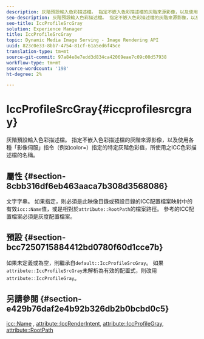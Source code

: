 ```yaml
---
description: 灰階預設輸入色彩描述檔。 指定不嵌入色彩描述檔的灰階來源影像，以及使用各種「影像伺服」指令（例如color=）指定的特定灰階色彩值，所使用之ICC色彩描述檔的名稱。
seo-description: 灰階預設輸入色彩描述檔。 指定不嵌入色彩描述檔的灰階來源影像，以及使用各種「影像伺服」指令（例如color=）指定的特定灰階色彩值，所使用之ICC色彩描述檔的名稱。
seo-title: IccProfileSrcGray
solution: Experience Manager
title: IccProfileSrcGray
topic: Dynamic Media Image Serving - Image Rendering API
uuid: 823c0e33-8bb7-4754-81cf-61a5ed6f45ce
translation-type: tm+mt
source-git-commit: 97a84e8e7edd3d834ca42069eae7c09c00d57938
workflow-type: tm+mt
source-wordcount: '198'
ht-degree: 2%

---
```



# IccProfileSrcGray{#iccprofilesrcgray}

灰階預設輸入色彩描述檔。 指定不嵌入色彩描述檔的灰階來源影像，以及使用各種「影像伺服」指令（例如color=）指定的特定灰階色彩值，所使用之ICC色彩描述檔的名稱。

## 屬性 {#section-8cbb316df6eb463aaca7b308d3568086}

文字字串。 如果指定，則必須是此映像目錄或預設目錄的ICC配置檔案映射中的有效`icc::Name`值，或是相對於`attribute::RootPath`的檔案路徑。 參考的ICC配置檔案必須是灰度配置檔案。

## 預設 {#section-bcc7250715884412bd0780f60d1cce7b}

如果未定義或為空，則繼承自`default::IccProfileSrcGray`。 如果`attribute::IccProfileSrcGray`未解析為有效的配置式，則改用`attribute::IccProfileGray`。

## 另請參閱 {#section-e429b76daf2e4b92b326db2b0bcbd0c5}

[icc::Name](../../../../../is-api/image-catalog/image-serving-api-ref/c-image-catalog-reference/c-icc-profile-map-reference/r-name-icc.md#reference-9e7d3c8e35434981a3dfac66b8946cbe) ,  [attribute::IccRenderIntent](../../../../../is-api/image-catalog/image-serving-api-ref/c-image-catalog-reference/c-attributes-reference/r-iccrenderintent.md#reference-012f207f28bd4406a5368d23ed95a51f),  [attribute::IccProfileGray](../../../../../is-api/image-catalog/image-serving-api-ref/c-image-catalog-reference/c-attributes-reference/r-iccprofilegray.md#reference-13822a1596e440eea0492e86d88dad35),  [attribute::RootPath](../../../../../is-api/image-catalog/image-serving-api-ref/c-image-catalog-reference/c-attributes-reference/r-rootpath.md#reference-17d57e5967be403b8408fa7214017494)
